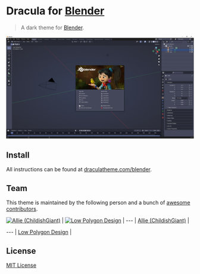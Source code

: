 # Dracula for [Blender](https://www.blender.org)

> A dark theme for [Blender](https://www.blender.org).

![Screenshot](./screenshot.png)

## Install

All instructions can be found at [draculatheme.com/blender](https://draculatheme.com/blender).

## Team

This theme is maintained by the following person and a bunch of [awesome contributors](https://github.com/dracula/blender/contributors).

[![Allie (ChildishGiant)](https://avatars1.githubusercontent.com/u/13716824?v=3&s=60)](https://github.com/childishgiant) | [![Low Polygon Design](https://github.com/lowpolygon-design.png?size=100)](https://github.com/lowpolygon-design) |
--- |
[Allie (ChildishGiant)](https://github.com/childishgiant) |

--- |
[Low Polygon Design]() |
## License

[MIT License](./LICENSE)

